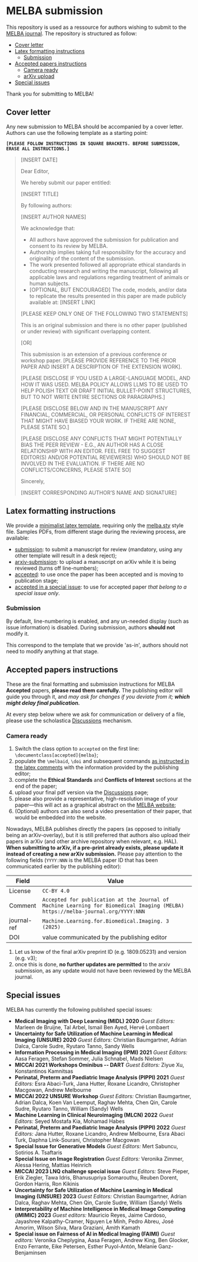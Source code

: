 # MELBA submission


This repository is used as a ressource for authors wishing to submit to the [MELBA journal](https://www.melba-journal.org). The repository is structured as follow:
* [Cover letter](#cover-letter)
* [Latex formatting instructions](#latex-formatting-instructions)
    * [Submission](#submission)
* [Accepted papers instructions](#accepted-papers-instructions)
    * [Camera ready](#camera-ready)
    * [arXiv upload](#arxiv-upload)
* [Special issues](#special-issues)

Thank you for submitting to MELBA!

## Cover letter
Any new submission to MELBA should be accompanied by a cover letter. Authors can use the following template as a starting point:

**`[PLEASE FOLLOW INSTRUCTIONS IN SQUARE BRACKETS. BEFORE SUBMISSION, ERASE ALL INSTRUCTIONS.]`**

>
> [INSERT DATE]
>
> Dear Editor,
>
> We hereby submit our paper entitled:
>
> [INSERT TITLE]
>
> By following authors:
>
> [INSERT AUTHOR NAMES]
>
> We acknowledge that:
> - All authors have approved the submission for publication and consent to its review by MELBA.
> - Authorship implies taking full responsibility for the accuracy and originality of the content of the submission.
> - The work presented followed all appropriate ethical standards in conducting research and writing the manuscript, following all applicable laws and regulations regarding treatment of animals or human subjects.
> - [OPTIONAL, BUT ENCOURAGED] The code, models, and/or data to replicate the results presented in this paper are made publicly available at: [INSERT LINK]
>
> [PLEASE KEEP ONLY ONE OF THE FOLLOWING TWO STATEMENTS]
>
> This is an original submission and there is no other paper (published or under review) with significant overlapping content.
>
> [OR]
>
> This submission is an extension of a previous conference or workshop paper. [PLEASE PROVIDE REFERENCE TO THE PRIOR PAPER AND INSERT A DESCRIPTION OF THE EXTENSION WORK].
> 
> [PLEASE DISCLOSE IF YOU USED A LARGE-LANGUAGE MODEL, AND HOW IT WAS USED. MELBA POLICY ALLOWS LLMS TO BE USED TO HELP POLISH TEXT OR DRAFT INITIAL BULLET-POINT STRUCTURES, BUT TO NOT WRITE ENTIRE SECTIONS OR PARAGRAPHS.]
>
> [PLEASE DISCLOSE BELOW AND IN THE MANUSCRIPT ANY FINANCIAL, COMMERCIAL, OR PERSONAL CONFLICTS OF INTEREST THAT MIGHT HAVE BIASED YOUR WORK. IF THERE ARE NONE, PLEASE STATE SO.]
>
> [PLEASE DISCLOSE ANY CONFLICTS THAT MIGHT POTENTIALLY BIAS THE PEER REVIEW - E.G., AN AUTHOR HAS A CLOSE RELATIONSHIP WITH AN EDITOR. FEEL FREE TO SUGGEST EDITOR(S) AND/OR POTENTIAL REVIEWER(S) WHO SHOULD NOT BE INVOLVED IN THE EVALUATION. IF THERE ARE NO CONFLICTS/CONCERNS, PLEASE STATE SO]
>
>
> Sincerely,
>
> [INSERT CORRESPONDING AUTHOR’S NAME AND SIGNATURE]


## Latex formatting instructions
We provide a [minimalist latex template](latex/melba-sample.tex), requiring only the [melba.sty](latex/melba.sty) style file. Samples PDFs, from different stage during the reviewing process, are available:
* [submission](latex/melba-sample-in-submission.pdf): to submit a manuscript for review (mandatory, using any other template will result in a desk reject);
* [arxiv-submission](latex/melba-sample-arxiv-submission.pdf): to upload a manuscript on arXiv while it is being reviewed (turns off line-numbers);
* [accepted](latex/melba-sample-accepted.pdf): to use once the paper has been accepted and is moving to publication stage;
* [accepted in a special issue](latex/melba-sample-accepted-special-issue.pdf): to use for accepted paper *that belong to a special issue only*.

### Submission
By default, line-numbering is enabled, and any un-needed display (such as issue information) is disabled. During submission, authors **should not** modify it.

This correspond to the template that we provide 'as-in', authors should not need to modify anything at that stage.


## Accepted papers instructions
These are the final formatting and submission instructions for MELBA **Accepted** papers, **please read them carefully.**
The publishing editor will guide you through it, and _may ask for changes if you deviate from it; **which might delay final publication.**_

At every step below where we ask for communication or delivery of a file, please use the scholastica [Discussions](https://help.scholasticahq.com/article/117-how-do-discussions-work) mechanism.

### Camera ready

1. Switch the class option to `accepted` on the first line: `\documentclass[accepted]{melba}`;
1. populate the `\melbaid`, `\doi` and subsequent commands [as instructed in the latex comments](https://github.com/melba-journal/submission/blob/master/latex/melba-sample.tex#L24) with the information provided by the publishing editor;
1. complete the **Ethical Standards** and **Conflicts of Interest** sections at the end of the paper;
1. upload your final pdf version via the [Discussions](https://help.scholasticahq.com/article/117-how-do-discussions-work) page;
1. please also provide a representative, high-resolution image of your paper—this will act as a graphical abstract on the [MELBA website](https://www.melba-journal.org);
1. (Optional) authors can also send a video presentation of their paper, that would be embedded into the website.


Nowadays, MELBA publishes directly the papers (as opposed to initially being an arXiv-overlay), but it is still preferred that authors also upload their papers in arXiv (and other archive repository when relevant, e.g. HAL).
**When submitting to arXiv, if a pre-print already exists, please update it instead of creating a new arXiv submission.**
Please pay attention to the following fields (`YYYY:NNN` is the MELBA paper ID that has been communicated earlier by the publishing editor):

| Field | Value  |
|-------|--------|
| License | `CC-BY 4.0` |
| Comment | `Accepted for publication at the Journal of Machine Learning for Biomedical Imaging (MELBA)  https://melba-journal.org/YYYY:NNN` |
| journal-ref | `Machine.Learning.for.Biomedical.Imaging. 3 (2025)` |
| DOI | value communicated by the publishing editor |



<!-- 1. the license should be `CC-BY 4.0`;
1. the arXiv Comments field **must** say "*Accepted for publication at the Journal of Machine Learning for Biomedical Imaging (MELBA)  https://www.melba-journal.org/papers/YYYY:NNN.html*". `YYYY:NNN` is the MELBA paper ID that has been communicated earlier by the publishing editor;
1. moreover, the `journal-ref` field should contain `Machine.Learning.for.Biomedical.Imaging. 1 (2022)`; -->
1. Let us know of the final arXiv preprint ID (e.g. 1809.05231) and version (e.g. v3);
1. once this is done, **no further updates are permitted** to the arxiv submission, as any update would not have been reviewed by the MELBA journal.

## Special issues

MELBA has currently the following published special issues:
* **Medical Imaging with Deep Learning (MIDL) 2020**
*Guest Editors:* Marleen de Bruijne, Tal Arbel, Ismail Ben Ayed, Hervé Lombaert
* **Uncertainty for Safe Utilization of Machine Learning in Medical Imaging (UNSURE) 2020**
*Guest Editors:* Christian Baumgartner, Adrian Dalca, Carole Sudre, Ryutaro Tanno, Sandy Wells
* **Information Processing in Medical Imaging (IPMI) 2021**
*Guest Editors:* Aasa Feragen, Stefan Sommer, Julia Schnabel, Mads Nielsen
* **MICCAI 2021 Workshops Ominibus -- DART**
*Guest Editors:* Ziyue Xu, Konstantinos Kamnitsas
* **Perinatal, Preterm and Paediatric Image Analysis (PIPPI) 2021**
*Guest Editors:* Esra Abaci-Turk, Jana Hutter, Roxane Licandro, Christopher Macgowan, Andrew Melbourne
* **MICCAI 2022 UNSURE Workshop**
*Guest Editors:* Christian Baumgartner, Adrian Dalca, Koen Van Leemput, Raghav Mehta, Chen Qin, Carole Sudre, Ryutaro Tanno, William (Sandy) Wells
* **Machine Learning in Clinical Neuroimaging (MLCN) 2022**
*Guest Editors:* Seyed Mostafa Kia, Mohamad Habes
* **Perinatal, Preterm and Paediatric Image Analysis (PIPPI) 2022**
*Guest Editors:* Jana Hutter, Roxane Licandro, Andrew Melbourne, Esra Abaci Turk, Daphna Link-Sourani, Christopher Macgowan
* **Special Issue for Generative Models**
*Guest Editors:*  Mert Sabuncu, Sotirios A. Tsaftaris
* **Special Issue on Image Registration**
*Guest Editors:*  Veronika Zimmer, Alessa Hering, Mattias Heinrich
* **MICCAI 2023 LNQ challenge special issue**
*Guest Editors:*  Steve Pieper, Erik Ziegler, Tawa Idris, Bhanusupriya Somarouthu, Reuben Dorent, Gordon Harris, Ron Kikinis
* **Uncertainty for Safe Utilization of Machine Learning in Medical Imaging (UNSURE) 2023** *Guest Editors:* Christian Baumgartner, Adrian Dalca, Raghav Mehta, Chen Qin, Carole Sudre, William (Sandy) Wells
* **Interpretability of Machine Intelligence in Medical Image Computing (iMIMIC) 2023** *Guest editors:* Mauricio Reyes, Jaime Cardoso, Jayashree Kalpathy-Cramer, Nguyen Le Minh, Pedro Abreu, José Amorim, Wilson Silva, Mara Graziani, Amith Kamath
* **Special issue on Fairness of AI in Medical Imaging (FAIMI)** *Guest editors:* Veronika Cheplygina, Aasa Feragen, Andrew King, Ben Glocker, Enzo Ferrante, Eike Petersen, Esther Puyol-Antón, Melanie Ganz-Benjaminsen